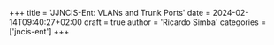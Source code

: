 +++
title = 'JJNCIS-Ent: VLANs and Trunk Ports'
date = 2024-02-14T09:40:27+02:00
draft = true
author = 'Ricardo Simba'
categories = ['jncis-ent']
+++
